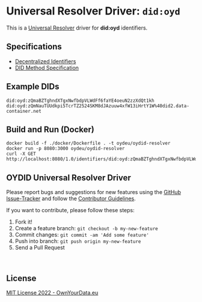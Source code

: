 # Universal Resolver Driver: `did:oyd`

This is a [Universal Resolver](https://github.com/decentralized-identity/universal-resolver/) driver for **did:oyd** identifiers.

## Specifications

* [Decentralized Identifiers](https://w3c.github.io/did-core/)
* [DID Method Specification](https://github.com/OwnYourData/did-cmd/blob/main/docs/did-spec.md)

## Example DIDs

```
did:oyd:zQmaBZTghndXTgxNwfbdpVLWdFf6faYE4oeuN2zzXdQt1kh
did:oyd:zQmNauTUUdkpi5TcrTZ2524SKM8dJAzuuw4xfW13iHrtY1W%40did2.data-container.net
```

## Build and Run (Docker)

```
docker build -f ./docker/Dockerfile . -t oydeu/oydid-resolver
docker run -p 8080:3000 oydeu/oydid-resolver
curl -X GET http://localhost:8080/1.0/identifiers/did:oyd:zQmaBZTghndXTgxNwfbdpVLWdFf6faYE4oeuN2zzXdQt1kh
```


## OYDID Universal Resolver Driver

Please report bugs and suggestions for new features using the [GitHub Issue-Tracker](https://github.com/OwnYourData/oydid/issues) and follow the [Contributor Guidelines](https://github.com/twbs/ratchet/blob/master/CONTRIBUTING.md).

If you want to contribute, please follow these steps:

1. Fork it!
2. Create a feature branch: `git checkout -b my-new-feature`
3. Commit changes: `git commit -am 'Add some feature'`
4. Push into branch: `git push origin my-new-feature`
5. Send a Pull Request

&nbsp;    

## License

[MIT License 2022 - OwnYourData.eu](https://raw.githubusercontent.com/OwnYourData/oydid/main/LICENSE)
